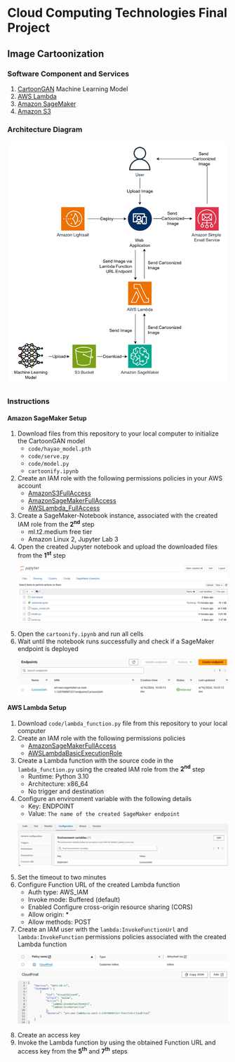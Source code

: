 # Cloud Computing Technologies Final Project
## Image Cartoonization

### Software Component and Services
1. [CartoonGAN](https://github.com/Yijunmaverick/CartoonGAN-Test-Pytorch-Torch?tab=readme-ov-file) Machine Learning Model
2. [AWS Lambda](https://aws.amazon.com/th/lambda/)
3. [Amazon SageMaker](https://aws.amazon.com/sagemaker/)
4. [Amazon S3](https://aws.amazon.com/th/s3/)

### Architecture Diagram
<p align="center">
<img src="./resource/arch_diagram.png">
</p>

### Instructions
#### Amazon SageMaker Setup
1. Download files from this repository to your local computer to initialize the CartoonGAN model
    - `code/hayao_model.pth`
    - `code/serve.py`
    - `code/model.py`
    - `cartoonify.ipynb`
2. Create an IAM role with the following permissions policies in your AWS account
    - [AmazonS3FullAccess](https://docs.aws.amazon.com/aws-managed-policy/latest/reference/AmazonS3FullAccess.html)
    - [AmazonSageMakerFullAccess](https://docs.aws.amazon.com/aws-managed-policy/latest/reference/AmazonSageMakerFullAccess.html)
    - [AWSLambda_FullAccess](https://docs.aws.amazon.com/aws-managed-policy/latest/reference/AWSLambda_FullAccess.html)
3. Create a SageMaker-Notebook instance, associated with the created IAM role from the <b>2<sup>nd</sup></b> step
    - ml.t2.medium free tier
    - Amazon Linux 2, Jupyter Lab 3
4. Open the created Jupyter notebook and upload the downloaded files from the <b>1<sup>st</sup></b> step
    <p align="center">
    <img src="./resource/jupyterNb.png">
    </p>
5. Open the `cartoonify.ipynb` and run all cells
6. Wait until the notebook runs successfully and check if a SageMaker endpoint is deployed
    <p align="center">
    <img src="./resource/endpoint.png">
    </p>
#### AWS Lambda Setup
1. Download `code/lambda_function.py` file from this repository to your local computer
2. Create an IAM role with the following permissions policies
    - [AmazonSageMakerFullAccess](https://docs.aws.amazon.com/aws-managed-policy/latest/reference/AmazonSageMakerFullAccess.html)
    - [AWSLambdaBasicExecutionRole](https://docs.aws.amazon.com/aws-managed-policy/latest/reference/AWSLambdaBasicExecutionRole.html)
3. Create a Lambda function with the source code in the `lambda_function.py` using the created IAM role from the <b>2<sup>nd</sup></b> step
    - Runtime: Python 3.10
	- Architecture: x86_64
    - No trigger and destination
4. Configure an environment variable with the following details
	- Key: ENDPOINT
	- Value: `The name of the created SageMaker endpoint`
    <p align="center">
    <img src="./resource/virtualEnv.png">
    </p>
5. Set the timeout to two minutes
6. Configure Function URL of the created Lambda function
	- Auth type: AWS_IAM
	- Invoke mode: Buffered (default)
	- Enabled Configure cross-origin resource sharing (CORS)
	- Allow origin: *
	- Allow methods: POST
7. Create an IAM user with the `lambda:InvokeFunctionUrl` and `lambda:InvokeFunction` permissions policies associated with the created Lambda function
    <p align="center">
    <img src="./resource/iamUser.png">
    </p>
8. Create an access key
9. Invoke the Lambda function by using the obtained Function URL and access key from the <b>5<sup>th</sup></b> and <b>7<sup>th</sup></b> steps